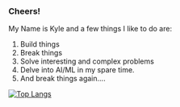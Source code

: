 ### Cheers!

My Name is Kyle and a few things I like to do are:
  1. Build things
  2. Break things
  3. Solve interesting and complex problems
  4. Delve into AI/ML in my spare time.
  5. And break things again....

[![Top Langs](https://github-readme-stats.vercel.app/api/top-langs/?username=nosark)](https://github.com/nosark)
